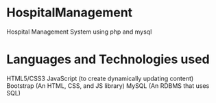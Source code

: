 # HospitalManagement
Hospital Management System using php and mysql
# Languages and Technologies used
HTML5/CSS3
JavaScript (to create dynamically updating content)
Bootstrap (An HTML, CSS, and JS library)
MySQL (An RDBMS that uses SQL)
